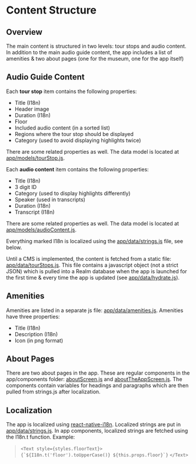 # Content Structure

## Overview

The main content is structured in two levels: tour stops and audio content. In addition to the main audio guide content, the app includes a list of amenities & two about pages (one for the museum, one for the app itself)

## Audio Guide Content

Each **tour stop** item contains the following properties:

* Title (I18n)
* Header image
* Duration (I18n)
* Floor
* Included audio content (in a sorted list)
* Regions where the tour stop should be displayed
* Category (used to avoid displaying highlights twice)

There are some related properties as well. The data model is located at [app/models/tourStop.js](../app/models/tourStop.js).

Each **audio content** item contains the following properties:

* Title (I18n)
* 3 digit ID
* Category (used to display highlights differently)
* Speaker (used in transcripts)
* Duration (I18n)
* Transcript (I18n)

There are some related properties as well. The data model is located at [app/models/audioContent.js](../app/models/audioContent.js).

Everything marked I18n is localized using the [app/data/strings.js](../app/data/strings.js) file, see below.

Until a CMS is implemented, the content is fetched from a static file: [app/data/tourStops.js](../app/data/tourStops.js). This file contains a javascript object (not a strict JSON) which is pulled into a Realm database when the app is launched for the first time & every time the app is updated (see [app/data/hydrate.js](../app/data/hydrate.js)).

## Amenities

Amenities are listed in a separate js file: [app/data/amenities.js](../app/data/amenities.js). Amenities have three properties:

* Title (I18n)
* Description (I18n)
* Icon (in png format)

## About Pages

There are two about pages in the app. These are regular components in the app/components folder: [aboutScreen.js](../app/components/aboutScreen.js) and [aboutTheAppScreen.js](../app/components/aboutTheAppScreen.js). The components contain variables for headings and paragraphs which are then pulled from strings.js after localization.

## Localization

The app is localized using [react-native-i18n](https://github.com/AlexanderZaytsev/react-native-i18n). Localized strings are put in [app/data/strings.js](../app/data/strings.js). In app components, localized strings are fetched using the I18n.t function. Example:

>`<Text style={styles.floorText}>`
>``  {`${I18n.t('floor').toUpperCase()} ${this.props.floor}`}``
>`</Text>`
